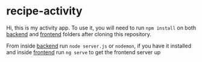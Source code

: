 # recipe-activity

Hi, this is my activity app. To use it, you will need to run `npm install` on both [backend](/backend/) and [frontend](/frontend/) folders after cloning this repository.

From inside [backend](/backend/) run `node server.js` or `nodemon`, if you have it installed and inside [frontend](/frontend/) run `ng serve` to get the frontend server up

